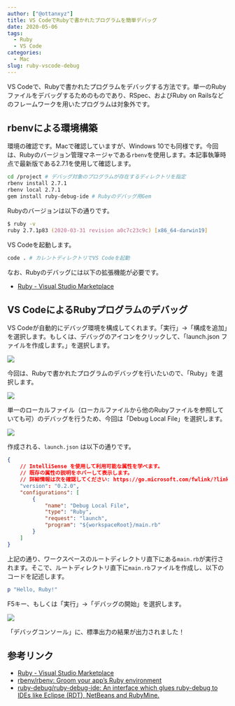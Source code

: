 ```yaml
---
author: ["@ottanxyz"]
title: VS CodeでRubyで書かれたプログラムを簡単デバッグ
date: 2020-05-06
tags:
  - Ruby
  - VS Code
categories:
  - Mac
slug: ruby-vscode-debug
---
```

VS Codeで、Rubyで書かれたプログラムをデバッグする方法です。単一のRubyファイルをデバッグするためのものであり、RSpec、およびRuby on Railsなどのフレームワークを用いたプログラムは対象外です。

## rbenvによる環境構築

環境の確認です。Macで確認していますが、Windows 10でも同様です。今回は、Rubyのバージョン管理マネージャである`rbenv`を使用します。本記事執筆時点で最新版である2.7.1を使用して確認します。

```zsh
cd /project # デバッグ対象のプログラムが存在するディレクトリを指定
rbenv install 2.7.1
rbenv local 2.7.1
gem install ruby-debug-ide # Rubyのデバッグ用Gem
```

Rubyのバージョンは以下の通りです。

```zsh
$ ruby -v
ruby 2.7.1p83 (2020-03-31 revision a0c7c23c9c) [x86_64-darwin19]
```

VS Codeを起動します。

```zsh
code . # カレントディレクトリでVS Codeを起動
```

なお、Rubyのデバッグには以下の拡張機能が必要です。

* [Ruby - Visual Studio Marketplace](https://marketplace.visualstudio.com/items?itemName=rebornix.Ruby)

## VS CodeによるRubyプログラムのデバッグ

VS Codeが自動的にデバッグ環境を構成してくれます。「実行」→「構成を追加」を選択します。もしくは、デバッグのアイコンをクリックして、「launch.json ファイルを作成します。」を選択します。

![](/uploads/2020/05/screenshot-2020-05-05-22.04.21.png)

今回は、Rubyで書かれたプログラムのデバッグを行いたいので、「Ruby」を選択します。

![](/uploads/2020/05/screenshot-2020-05-05-22.04.34.png)

単一のローカルファイル（ローカルファイルから他のRubyファイルを参照していても可）のデバッグを行うため、今回は「Debug Local File」を選択します。

![](/uploads/2020/05/screenshot-2020-05-05-22.04.41.png)

作成される、`launch.json` は以下の通りです。

```json
{
    // IntelliSense を使用して利用可能な属性を学べます。
    // 既存の属性の説明をホバーして表示します。
    // 詳細情報は次を確認してください: https://go.microsoft.com/fwlink/?linkid=830387
    "version": "0.2.0",
    "configurations": [
        {
            "name": "Debug Local File",
            "type": "Ruby",
            "request": "launch",
            "program": "${workspaceRoot}/main.rb"
        }
    ]
}
```

上記の通り、ワークスペースのルートディレクトリ直下にある`main.rb`が実行されます。そこで、ルートディレクトリ直下に`main.rb`ファイルを作成し、以下のコードを記述します。

```ruby
p "Hello, Ruby!"
```

F5キー、もしくは「実行」→「デバッグの開始」を選択します。

![](/uploads/2020/05/screenshot-2020-05-05-22.06.20.png)

「デバッグコンソール」に、標準出力の結果が出力されました！

## 参考リンク

* [Ruby - Visual Studio Marketplace](https://marketplace.visualstudio.com/items?itemName=rebornix.Ruby)
* [rbenv/rbenv: Groom your app’s Ruby environment](https://github.com/rbenv/rbenv)
* [ruby-debug/ruby-debug-ide: An interface which glues ruby-debug to IDEs like Eclipse (RDT), NetBeans and RubyMine.](https://github.com/ruby-debug/ruby-debug-ide)
